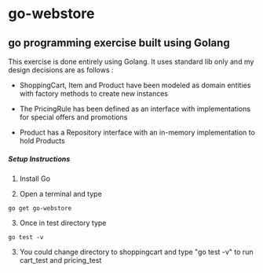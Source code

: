 # go-webstore
## go programming exercise built using Golang

This exercise is done entirely using Golang. It uses standard lib only and my design decisions are as follows :

- ShoppingCart, Item and Product have been modeled as domain entities with factory methods to create new instances

- The PricingRule has been defined as an interface with implementations for special offers and promotions

- Product has a Repository interface with an in-memory implementation to hold Products



##### Setup Instructions

1. Install Go

2. Open a terminal and type 
```
go get go-webstore

```
3. Once in test directory type
```
go test -v
```

3. You could change directory to shoppingcart and type "go test -v" to run cart_test and pricing_test


